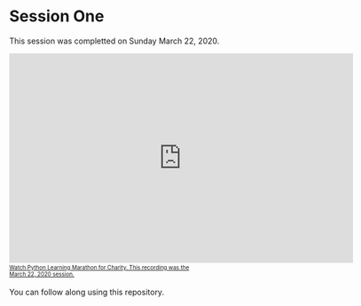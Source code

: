 # Session One

This session was completted on Sunday March 22, 2020.

<iframe src="https://player.twitch.tv/?autoplay=false&video=v572750465" frameborder="0" allowfullscreen="true" scrolling="no" height="378" width="620"></iframe><a href="https://www.twitch.tv/videos/572750465?tt_content=text_link&tt_medium=vod_embed" style="padding:2px 0px 4px; display:block; width:345px; font-weight:normal; font-size:10px; text-decoration:underline;">Watch Python Learning Marathon for Charity. This recording was the March 22, 2020 session.</a>

You can follow along using this repository.